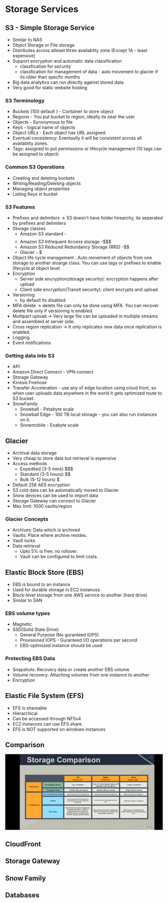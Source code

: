 # Storage Services
## S3 - Simple Storage Service
* Similar to NAS
* Object Storage or File storage
* Distributes across atleast three availablity zone (Except 1A - least expensive)
* Support encryption and automatic data classification 
	* classfication for security
	* classfication for management of data - auto movement to glacier if its older than specfic months
* Big data analytics can run directly against stored data
* Very good for static website hosting

### S3 Terminology
* Buckets (100 default ) - Container to store object 
* Regions - You put bucket to region, ideally its near the user
* Objects - Synonymous to file
* Keys - logical name of objects
* Object URLs - Each object has URL assigned.
* Eventual consistency: Eventaully it will be consistent across all availablity zones.
* Tags: assigned to put permissions or lifecycle management (10 tags can be assigned to object)

### Common S3 Operations
* Creating and deleting buckets
* Writing/Reading/Deleting objects
* Managing object properties
* Listing Keys in bucket
### S3 Features
* Prefixes and delimiters -> S3 doesn't have folder hirearchy, its seperated by prefixes and delimiters
* Storage classes
	* Amazon S3 standard - $$$$
	* Amazon S3 Infrequent Access storage -$$$
	* Amazon S3 Reduced Redundancy Storage (RRS) -$$
	* Glacier - $
* Object life cycle management : Auto movement of objects from one storage to another stoarge class. You can use tags or prefixes to enable lifecycle at object level.
* Encryption
	* Server side encryption(storage security): encryption happens after upload
	* Client side encryption(Transit security): client encrypts and upload
* Versioning
	* by default its disabled
* MFA delete -> delete file can only be done using MFA. You can recover delete file only if versioning is enabled.
* Multipart upload -> Very large file can be uploaded in multiple streams and assembled at server side.
* Cross region replication -> It only replicates new data once replication is enabled.
* Logging
* Event notifications

### Getting data into S3
* API
* Amazon Direct Connect - VPN connect
* Storage Gateway
* Kinesis Firehose
* Transfer Acceleration - use any of edge location using cloud front, so when user uploads data anywhere in the world it gets optimized route to S3 bucket.
* SnowFamily
	* Snowball - Petabyte scale
	* Snowball Edge - 100 TB local storage - you can also run instances on it.
	* Snowmobile - Exabyte scale



## Glacier
* Archival data storage
* Very cheap to store data but retrieval is expensive
* Access methods
	* Expedited (3-5 mins) $$$
	* Standard (3-5 hours) $$
	* Bulk (5-12 hours) $
* Default 256 AES encryption
* S3 cold data can be automatically moved to Glacier
* Snow devices can be used to import data
* Storage Gateway can connect to Glacier
* Max limit: 1000 vaults/region

### Glacier Concepts
* Archives: Data which is archived
* Vaults: Place where archive resides.
* Vault locks
* Data retrieval 
	* Upto 5% is free, no rollover.
	* Vault can be configured to limit costs.

## Elastic Block Store (EBS)
 * EBS is bound to an instance
 * Used for durable storage in EC2 instances
 * Block-level storage from one AWS service to another (hard drive)
 * Similar to SAN
 ### EBS volume types
 * Magnetic
 * SSD(Solid State Drive)
	* General Purpose (No guranteed IOPS)
	* Provisioned IOPS - Guranteed I/O operations per second
	* EBS-optimized instance should be used
 ### Protecting EBS Data
 * Snapshots: Recovery data or create another EBS volume
 * Volume recovery: Attaching volumes from one instance to another
 * Encryption 
 
## Elastic File System (EFS)
* EFS is shareable
* Hierarchical 
* Can be accessed through NFSv4
* EC2 instances can use EFS share.
* EFS is NOT supported on windows instances

## Comparison
<img src="https://github.com/Mayank-Mehta/AWS-CSA-Associate/blob/master/StorageComparison.jpeg"/>
 

## CloudFront



## Storage Gateway

## Snow Family

## Databases

